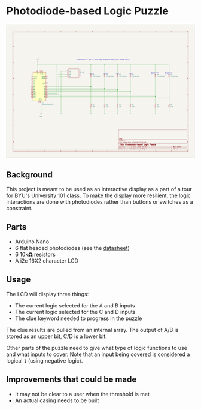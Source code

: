 # Photodiode-based Logic Puzzle

![Schematic for puzzle made in KiCAD](schematic/schematic.png)

## Background

This project is meant to be used as an interactive display as a part of a tour for BYU's University 101 class.
To make the display more resilient, the logic interactions are done with photodiodes rather than buttons or switches as a constraint.

## Parts

* Arduino Nano
* 6 flat headed photodiodes (see the [datasheet](SGPD5029A.PDF))
* 6 10k𝝮 resistors
* A i2c 16X2 character LCD

## Usage

The LCD will display three things:

* The current logic selected for the A and B inputs
* The current logic selected for the C and D inputs
* The clue keyword needed to progress in the puzzle

The clue results are pulled from an internal array.
The output of A/B is stored as an upper bit, C/D is a lower bit.

Other parts of the puzzle need to give what type of logic functions to use and what inputs to cover.
Note that an input being covered is considered a logical `1` (using negative logic).

## Improvements that could be made

* It may not be clear to a user when the threshold is met
* An actual casing needs to be built
